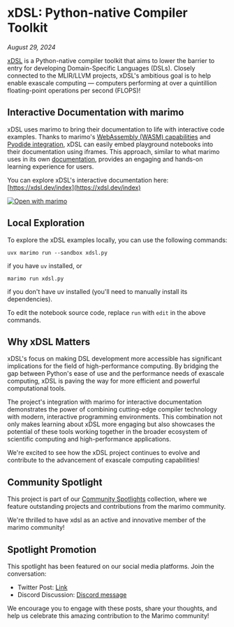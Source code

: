 # xDSL: Python-native Compiler Toolkit

*August 29, 2024*

[xDSL](https://xdsl.dev/) is a Python-native compiler toolkit that aims to lower the barrier to entry for developing Domain-Specific Languages (DSLs). Closely connected to the MLIR/LLVM projects, xDSL's ambitious goal is to help enable exascale computing — computers performing at over a quintillion floating-point operations per second (FLOPS)!

## Interactive Documentation with marimo

xDSL uses marimo to bring their documentation to life with interactive code examples. Thanks to marimo's [WebAssembly (WASM) capabilities](https://docs.marimo.io/guides/wasm.html#creating-and-sharing-wasm-notebooks) and [Pyodide integration](https://marimo.io/blog/newsletter-2), xDSL can easily embed playground notebooks into their documentation using iframes. This approach, similar to what marimo uses in its own [documentation](https://docs.marimo.io/), provides an engaging and hands-on learning experience for users.

You can explore xDSL's interactive documentation here: [https://xdsl.dev/index](https://xdsl.dev/index)

[![Open with marimo](https://marimo.io/shield.svg)](https://marimo.io/p/@spotlights/004-xdsl)

## Local Exploration

To explore the xDSL examples locally, you can use the following commands:

```shell
uvx marimo run --sandbox xdsl.py
```

if you have `uv` installed, or

```shell
marimo run xdsl.py
```

if you don't have uv installed (you'll need to manually install its dependencies).

To edit the notebook source code, replace `run` with `edit` in the above commands.

## Why xDSL Matters

xDSL's focus on making DSL development more accessible has significant implications for the field of high-performance computing. By bridging the gap between Python's ease of use and the performance needs of exascale computing, xDSL is paving the way for more efficient and powerful computational tools.

The project's integration with marimo for interactive documentation demonstrates the power of combining cutting-edge compiler technology with modern, interactive programming environments. This combination not only makes learning about xDSL more engaging but also showcases the potential of these tools working together in the broader ecosystem of scientific computing and high-performance applications.

We're excited to see how the xDSL project continues to evolve and contribute to the advancement of exascale computing capabilities!

## Community Spotlight

This project is part of our [Community Spotlights](https://marimo.io/c/@spotlights/community-spotlights) collection, where we feature outstanding projects and contributions from the marimo community.

We're thrilled to have xdsl as an active and innovative member of the marimo community!

## Spotlight Promotion

This spotlight has been featured on our social media platforms. Join the conversation:

- Twitter Post: [Link](https://x.com/marimo_io/status/1829209846174105826)
- Discord Discussion: [Discord message](https://discord.com/channels/1059888774789730424/1268639867898695761/1278770178259292251)

We encourage you to engage with these posts, share your thoughts, and help us celebrate this amazing contribution to the Marimo community!
